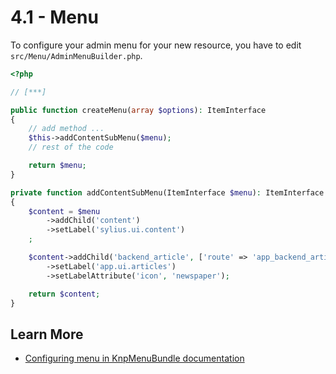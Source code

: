 # 4.1 - Menu

To configure your admin menu for your new resource, you have to edit `src/Menu/AdminMenuBuilder.php`.

```php
<?php

// [***]

public function createMenu(array $options): ItemInterface
{
    // add method ...
    $this->addContentSubMenu($menu);
    // rest of the code

    return $menu;
}

private function addContentSubMenu(ItemInterface $menu): ItemInterface
{
    $content = $menu
        ->addChild('content')
        ->setLabel('sylius.ui.content')
    ;

    $content->addChild('backend_article', ['route' => 'app_backend_article_index'])
        ->setLabel('app.ui.articles')
        ->setLabelAttribute('icon', 'newspaper');

    return $content;
}
```

## Learn More

* [Configuring menu in KnpMenuBundle documentation](https://symfony.com/doc/current/bundles/KnpMenuBundle/index.html)
